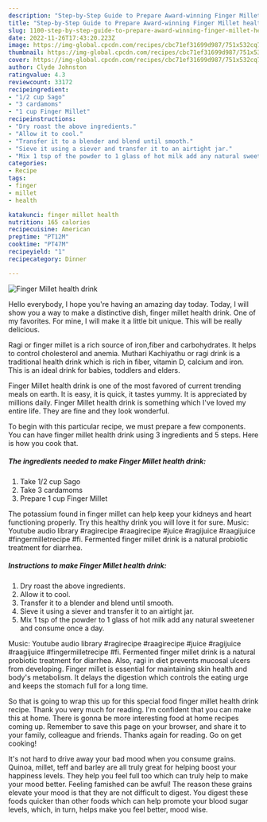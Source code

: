 ```yaml
---
description: "Step-by-Step Guide to Prepare Award-winning Finger Millet health drink"
title: "Step-by-Step Guide to Prepare Award-winning Finger Millet health drink"
slug: 1100-step-by-step-guide-to-prepare-award-winning-finger-millet-health-drink
date: 2022-11-26T17:43:20.223Z
image: https://img-global.cpcdn.com/recipes/cbc71ef31699d987/751x532cq70/finger-millet-health-drink-recipe-main-photo.jpg
thumbnail: https://img-global.cpcdn.com/recipes/cbc71ef31699d987/751x532cq70/finger-millet-health-drink-recipe-main-photo.jpg
cover: https://img-global.cpcdn.com/recipes/cbc71ef31699d987/751x532cq70/finger-millet-health-drink-recipe-main-photo.jpg
author: Clyde Johnston
ratingvalue: 4.3
reviewcount: 33172
recipeingredient:
- "1/2 cup Sago"
- "3 cardamoms"
- "1 cup Finger Millet"
recipeinstructions:
- "Dry roast the above ingredients."
- "Allow it to cool."
- "Transfer it to a blender and blend until smooth."
- "Sieve it using a siever and transfer it to an airtight jar."
- "Mix 1 tsp of the powder to 1 glass of hot milk add any natural sweetener and consume once a day."
categories:
- Recipe
tags:
- finger
- millet
- health

katakunci: finger millet health 
nutrition: 165 calories
recipecuisine: American
preptime: "PT12M"
cooktime: "PT47M"
recipeyield: "1"
recipecategory: Dinner

---
```



![Finger Millet health drink](https://img-global.cpcdn.com/recipes/cbc71ef31699d987/751x532cq70/finger-millet-health-drink-recipe-main-photo.jpg)

Hello everybody, I hope you're having an amazing day today. Today, I will show you a way to make a distinctive dish, finger millet health drink. One of my favorites. For mine, I will make it a little bit unique. This will be really delicious.

Ragi or finger millet is a rich source of iron,fiber and carbohydrates. It helps to control cholesterol and anemia. Muthari Kachiyathu or ragi drink is a traditional health drink which is rich in fiber, vitamin D, calcium and iron. This is an ideal drink for babies, toddlers and elders.

Finger Millet health drink is one of the most favored of current trending meals on earth. It is easy, it is quick, it tastes yummy. It is appreciated by millions daily. Finger Millet health drink is something which I've loved my entire life. They are fine and they look wonderful.


To begin with this particular recipe, we must prepare a few components. You can have finger millet health drink using 3 ingredients and 5 steps. Here is how you cook that.

<!--inarticleads1-->

##### The ingredients needed to make Finger Millet health drink:

1. Take 1/2 cup Sago
1. Take 3 cardamoms
1. Prepare 1 cup Finger Millet


The potassium found in finger millet can help keep your kidneys and heart functioning properly. Try this healthy drink you will love it for sure. Music: Youtube audio library #ragirecipe #raagirecipe #juice #ragijuice #raagijuice #fingermilletrecipe #fi. Fermented finger millet drink is a natural probiotic treatment for diarrhea. 

<!--inarticleads2-->

##### Instructions to make Finger Millet health drink:

1. Dry roast the above ingredients.
1. Allow it to cool.
1. Transfer it to a blender and blend until smooth.
1. Sieve it using a siever and transfer it to an airtight jar.
1. Mix 1 tsp of the powder to 1 glass of hot milk add any natural sweetener and consume once a day.


Music: Youtube audio library #ragirecipe #raagirecipe #juice #ragijuice #raagijuice #fingermilletrecipe #fi. Fermented finger millet drink is a natural probiotic treatment for diarrhea. Also, ragi in diet prevents mucosal ulcers from developing. Finger millet is essential for maintaining skin health and body&#39;s metabolism. It delays the digestion which controls the eating urge and keeps the stomach full for a long time. 

So that is going to wrap this up for this special food finger millet health drink recipe. Thank you very much for reading. I'm confident that you can make this at home. There is gonna be more interesting food at home recipes coming up. Remember to save this page on your browser, and share it to your family, colleague and friends. Thanks again for reading. Go on get cooking!

It's not hard to drive away your bad mood when you consume grains. Quinoa, millet, teff and barley are all truly great for helping boost your happiness levels. They help you feel full too which can truly help to make your mood better. Feeling famished can be awful! The reason these grains elevate your mood is that they are not difficult to digest. You digest these foods quicker than other foods which can help promote your blood sugar levels, which, in turn, helps make you feel better, mood wise.
